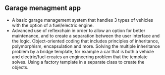 ## Garage menagment app
* A basic garage management system that handles 3 types of vehicles with the option of a fuel/electric engine.
* Advanced use of reflexchain in order to allow an option for better maintenance, and to create a separation between the user interface and the logic.
Object-oriented coding that includes principles of inheritance, polymorphism, encapsulation and more.
Solving the multiple inheritance problem by a bridge template, for example a car that is both a vehicle and electric/fuel creates an engineering problem that the template solves.
Using a factory template in a separate class to create the objects.
